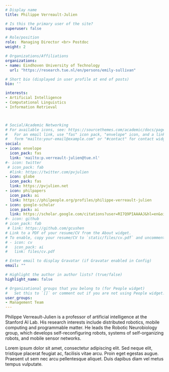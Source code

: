 ```yaml
---
# Display name
title: Philippe Verreault-Julien

# Is this the primary user of the site?
superuser: false

# Role/position
role:  Managing Director <br> Postdoc
weight: 2

# Organizations/Affiliations
organizations:
- name: Eindhoven University of Technology
  url: "https://research.tue.nl/en/persons/emily-sullivan"

# Short bio (displayed in user profile at end of posts)
bio: ''

interests:
- Artificial Intelligence
- Computational Linguistics
- Information Retrieval



# Social/Academic Networking
# For available icons, see: https://sourcethemes.com/academic/docs/page-builder/#icons
#   For an email link, use "fas" icon pack, "envelope" icon, and a link in the
#   form "mailto:your-email@example.com" or "#contact" for contact widget.
social:
- icon: envelope
  icon_pack: fas
  link: 'mailto:p.verreault-julien@tue.nl'
#- icon: twitter
 # icon_pack: fab
  #link: https://twitter.com/pvjulien
- icon: globe
  icon_pack: fas
  link: https://pvjulien.net
- icon: philpapers
  icon_pack: ai
  link: https://philpeople.org/profiles/philippe-verreault-julien
- icon: google-scholar
  icon_pack: ai
  link: https://scholar.google.com/citations?user=RI7Q9PIAAAAJ&hl=en&oi=ao
#- icon: github
# icon_pack: fab
 # link: https://github.com/gcushen
# Link to a PDF of your resume/CV from the About widget.
# To enable, copy your resume/CV to `static/files/cv.pdf` and uncomment the lines below.
# - icon: cv
#   icon_pack: ai
#   link: files/cv.pdf

# Enter email to display Gravatar (if Gravatar enabled in Config)
email: ""

# Highlight the author in author lists? (true/false)
highlight_name: false

# Organizational groups that you belong to (for People widget)
#   Set this to `[]` or comment out if you are not using People widget.
user_groups:
- Management Team
---
```


Philippe Verreault-Julien is a professor of artificial intelligence at the Stanford AI Lab. His research interests include distributed robotics, mobile computing and programmable matter. He leads the Robotic Neurobiology group, which develops self-reconfiguring robots, systems of self-organizing robots, and mobile sensor networks.

Lorem ipsum dolor sit amet, consectetur adipiscing elit. Sed neque elit, tristique placerat feugiat ac, facilisis vitae arcu. Proin eget egestas augue. Praesent ut sem nec arcu pellentesque aliquet. Duis dapibus diam vel metus tempus vulputate.
